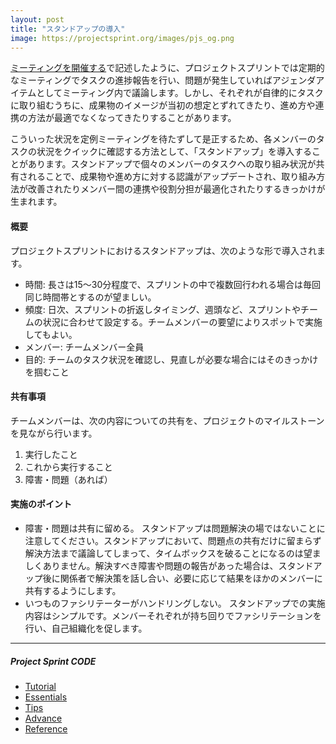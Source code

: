 ```yaml
---
layout: post
title: "スタンドアップの導入"
image: https://projectsprint.org/images/pjs_og.png
---
```


[ミーティングを開催する](https://projectsprint.org/ja/code/tutorial/section3-2.html)で記述したように、プロジェクトスプリントでは定期的なミーティングでタスクの進捗報告を行い、問題が発生していればアジェンダアイテムとしてミーティング内で議論します。しかし、それぞれが自律的にタスクに取り組むうちに、成果物のイメージが当初の想定とずれてきたり、進め方や連携の方法が最適でなくなってきたりすることがあります。

こういった状況を定例ミーティングを待たずして是正するため、各メンバーのタスクの状況をクイックに確認する方法として、「スタンドアップ」を導入することがあります。スタンドアップで個々のメンバーのタスクへの取り組み状況が共有されることで、成果物や進め方に対する認識がアップデートされ、取り組み方法が改善されたりメンバー間の連携や役割分担が最適化されたりするきっかけが生まれます。

#### 概要
プロジェクトスプリントにおけるスタンドアップは、次のような形で導入されます。
- 時間: 長さは15～30分程度で、スプリントの中で複数回行われる場合は毎回同じ時間帯とするのが望ましい。
- 頻度: 日次、スプリントの折返しタイミング、週頭など、スプリントやチームの状況に合わせて設定する。チームメンバーの要望によりスポットで実施してもよい。
- メンバー: チームメンバー全員
- 目的: チームのタスク状況を確認し、見直しが必要な場合にはそのきっかけを掴むこと

#### 共有事項
チームメンバーは、次の内容についての共有を、プロジェクトのマイルストーンを見ながら行います。
1. 実行したこと
2. これから実行すること
3. 障害・問題（あれば）

#### 実施のポイント
- 障害・問題は共有に留める。
スタンドアップは問題解決の場ではないことに注意してください。スタンドアップにおいて、問題点の共有だけに留まらず解決方法まで議論してしまって、タイムボックスを破ることになるのは望ましくありません。解決すべき障害や問題の報告があった場合は、スタンドアップ後に関係者で解決策を話し合い、必要に応じて結果をほかのメンバーに共有するようにします。
- いつものファシリテーターがハンドリングしない。
スタンドアップでの実施内容はシンプルです。メンバーそれぞれが持ち回りでファシリテーションを行い、自己組織化を促します。

---

##### Project Sprint CODE
- [Tutorial](../tutorial/index.md)
- [Essentials](../essentials.md)
- [Tips](../tips/index.md)
- [Advance](../advance.md)
- [Reference](../reference.md)
